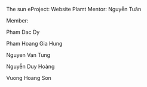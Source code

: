 The sun
eProject: Website Plamt
Mentor: 
Nguyễn Tuân



Member:

Pham Dac Dy

Pham Hoang Gia Hung

Nguyen Van Tung

Nguyễn Duy Hoàng

Vuong Hoang Son
